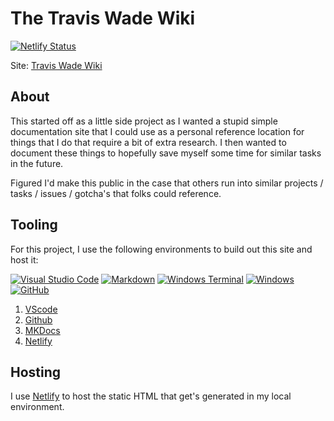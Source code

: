 # The Travis Wade Wiki

[![Netlify Status](https://api.netlify.com/api/v1/badges/05266a82-fd28-43f5-93bd-e98807c06bb9/deploy-status)](https://app.netlify.com/sites/dazzling-cobbler-656489/deploys)

Site: [Travis Wade Wiki](https://docs.twade.io)

## About

This started off as a little side project as I wanted a stupid simple documentation site that I could use as a personal reference
location for things that I do that require a bit of extra research.  I then wanted to document these things to hopefully save
myself some time for similar tasks in the future.

Figured I'd make this public in the case that others run into similar projects / tasks / issues / gotcha's that folks could reference.

## Tooling

For this project, I use the following environments to build out this site and host it:

[![Visual Studio Code](https://img.shields.io/badge/Visual%20Studio%20Code-0078d7.svg?style=for-the-badge&logo=visual-studio-code&logoColor=white)](https://code.visualstudio.com/download)
[![Markdown](https://img.shields.io/badge/markdown-%23000000.svg?style=for-the-badge&logo=markdown&logoColor=white)](https://markdown.twade.io/markdown-reference/)
[![Windows Terminal](https://img.shields.io/badge/Windows%20Terminal-%234D4D4D.svg?style=for-the-badge&logo=windows-terminal&logoColor=white)](https://apps.microsoft.com/detail/windows-terminal/9N0DX20HK701?hl=en-us&gl=US)
[![Windows](https://img.shields.io/badge/Windows-0078D6?style=for-the-badge&logo=windows&logoColor=white)](https://git-scm.com/download/win)
[![GitHub](https://img.shields.io/badge/github-%23121011.svg?style=for-the-badge&logo=github&logoColor=white)](https://github.com/travisnwade/docs.twade.io)

1. [VScode](https://code.visualstudio.com/download)
2. [Github](https://github.com/travisnwade/docs.twade.io)
3. [MKDocs](https://docs.twade.io/mkdocs-help/)
4. [Netlify](https://docs.twade.io/netlify/)

## Hosting

I use [Netlify](https://docs.twade.io/netlify/) to host the static HTML that get's generated in my local environment.